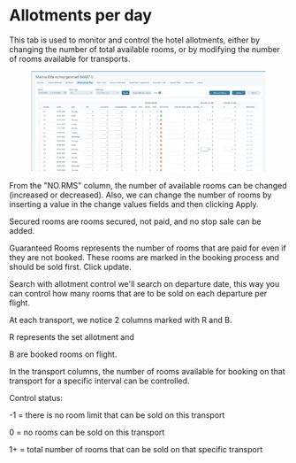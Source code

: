 # Allotments per day

This tab is used to monitor and control the hotel allotments, either by changing the number of total available rooms, or by modifying the number of rooms available for transports.

<figure><img src="../../.gitbook/assets/image (12) (1) (1) (1) (1) (1) (1) (1) (1).png" alt=""><figcaption></figcaption></figure>

From the "NO.RMS" column, the number of available rooms can be changed (increased or decreased). Also, we can change the number of rooms by inserting a value in the change values fields and then clicking Apply.

Secured rooms are rooms secured, not paid, and no stop sale can be added.

Guaranteed Rooms represents the number of rooms that are paid for even if they are not booked. These rooms are marked in the booking process and should be sold first. Click update.

Search with allotment control we'll search on departure date, this way you can control how many rooms that are to be sold on each departure per flight.

At each transport, we notice 2 columns marked with R and B.

R represents the set allotment and

B are booked rooms on flight.

In the transport columns, the number of rooms available for booking on that transport for a specific interval can be controlled.

Control status:

-1 = there is no room limit that can be sold on this transport

0 = no rooms can be sold on this transport

1+ = total number of rooms that can be sold on that specific transport
